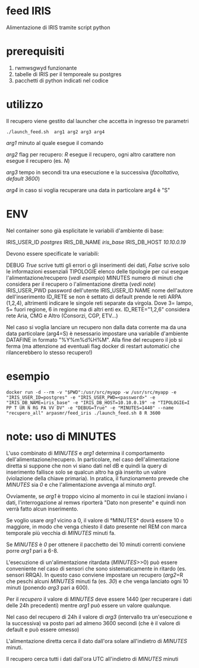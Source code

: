 # feed IRIS
Alimentazione di IRIS tramite script python

# prerequisiti
1. rwmwsgwyd funzionante
2. tabelle di IRIS per il temporeale su postgres
3. pacchetti di python indicati nel codice

# utilizzo
Il recupero viene gestito dal launcher che accetta in ingresso tre parametri
```
./launch_feed.sh  arg1 arg2 arg3 arg4
```

_arg1_ minuto al quale esegue il comando

_arg2_ flag per recupero: *R* esegue il recupero, ogni altro carattere non esegue il recupero (es. *N*)

_arg3_ tempo in secondi tra una esecuzione e la successiva (*facoltativo, default 3600*)

_arg4_ in caso si voglia recuperare una data in particolare arg4 è "S"


# ENV
Nel container sono già esplicitate le variabili d'ambiente di base:

IRIS_USER_ID *postgres*
IRIS_DB_NAME *iris_base*
IRIS_DB_HOST *10.10.0.19*

Devono essere specificate le variabili:

DEBUG *True* scrive tutti gli errori o gli inserimenti dei dati, *False* scrive solo le informazioni essenziali
TIPOLOGIE elenco delle tipologie per cui esegue l'alimentazione/recupero (*vedi esempio*)
MINUTES numero di minuti che considera per il recupero o l'alimentazione diretta (*vedi note*)
IRIS_USER_PWD password dell'utente IRIS_USER_ID
NAME nome dell'autore dell'inserimento
ID_RETE se non è settato di default prende le reti ARPA (1,2,4), altrimenti indicare le singole reti separate da virgola. 
    Dove 3= lampo, 5= fuori regione, 6 in regione ma di altri enti 
    ex. ID_RETE="1,2,6" considera rete Aria, CMG e Altro (Consorzi, CGP, ETV...)

Nel caso si voglia lanciare un recupero non dalla data corrente ma da una data particolare (arg4=S) è nesessario impostare una variabile d'ambiente DATAFINE in formato "%Y%m%d%H%M". Alla fine del recupero il job si ferma (ma attenzione ad eventuali flag docker di restart automatici che rilancerebbero lo stesso recupero!)


# esempio
```
docker run -d --rm -v "$PWD":/usr/src/myapp -w /usr/src/myapp -e "IRIS_USER_ID=postgres" -e "IRIS_USER_PWD=<password>" -e "IRIS_DB_NAME=iris_base" -e "IRIS_DB_HOST=10.10.0.19" -e "TIPOLOGIE=I PP T UR N RG PA VV DV" -e "DEBUG=True" -e "MINUTES=1440" --name "recupero_all" arpasmr/feed_iris ./launch_feed.sh 8 R 3600
```
# note: uso di MINUTES
L'uso combinato di *MINUTES* e *arg1* determina il comportamento dell'alimentazione/recupero.
In particolare, nel caso dell'alimentazione diretta si suppone che non vi siano dati nel dB e quindi la query di inserimento fallisce solo se qualcun altro ha già inserito un valore (violazione della chiave primaria). In pratica, il funzionamento prevede che *MINUTES* sia *0* e che l'alimentazione avvenga al minuto *arg1*.

Ovviamente, se *arg1* è troppo vicino al momento in cui le stazioni inviano i dati, l'interrogazione al remws riporterà "Dato non presente" e quindi non verrà fatto alcun inserimento.

Se voglio usare *arg1* vicino a 0, il valore di °MINUTES* dovrà essere 10 o maggiore, in modo che venga chiesto il dato presente nel REM con marca temporale più vecchia di *MINUTES* minuti fa.

Se *MINUTES* è *0* per ottenere il pacchetto dei 10 minuti correnti conviene porre *arg1* pari a 6-8.

L'esecuzione di un'alimentazione ritardata (*MINUTES*>>0) può essere conveniente nel caso di sensori che sono sistematicamente in ritardo (es. sensori RRQA). In questo caso conviene impostare un recupero (*arg2*=R che peschi alcuni *MINUTES* minuti fa (es. *30*) e che venga lanciato ogni 10 minuti (ponendo *arg3* pari a 600).

Per il *recupero* il valore di *MINUTES* deve essere 1440 (per recuperare i dati delle 24h precedenti) mentre *arg1* può essere un valore qualunque.

Nel caso del recupero di 24h il valore di *arg3* (intervallo tra un'esecuzione e la successiva) va posto pari ad almeno 3600 secondi (che è il valore di default e può essere omesso)

L'alimentazione diretta cerca il dato dall'ora solare all'indietro di *MINUTES* minuti.

Il recupero cerca tutti i dati dall'ora UTC all'indietro di *MINUTES* minuti
